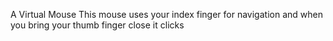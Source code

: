 A Virtual Mouse
This mouse uses your index finger for navigation and when you bring your thumb finger close it clicks

